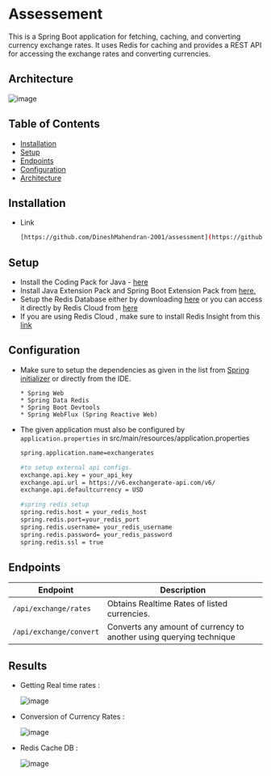 # Assessement
This is a Spring Boot application for fetching, caching, and converting currency exchange rates. It uses Redis for caching and provides a REST API for accessing the exchange rates and converting currencies.


## Architecture 
![image](https://github.com/lgsurith/spring-currency-convertor/assets/117572209/13e4d41b-8f7e-4239-8a20-becc4330371b)

## Table of Contents 

- [Installation](#installation)
- [Setup](#setup)
- [Endpoints](#endpoints)
- [Configuration](#configuration)
- [Architecture](#architecture)

## Installation

- Link
  ```bash
  [https://github.com/DineshMahendran-2001/assessment](https://github.com/DineshMahendran-2001/assessment)
  ```
## Setup

- Install the Coding Pack for Java - [here](https://code.visualstudio.com/docs/languages/java#_install-visual-studio-code-for-java) 
- Install Java Extension Pack and Spring Boot Extension Pack from [here.](https://code.visualstudio.com/docs/java/extensions)
- Setup the Redis Database either by downloading [here](https://redis.io/downloads/) or you can access it directly by Redis Cloud from [here](https://app.redislabs.com/#/)
- If you are using Redis Cloud , make sure to install Redis Insight from this [link](https://redis.io/insight/)

## Configuration
- Make sure to setup the dependencies as given in the list from [Spring initializer](https://start.spring.io/) or directly from the IDE.
  
  ```
  * Spring Web
  * Spring Data Redis
  * Spring Boot Devtools
  * Spring WebFlux (Spring Reactive Web)
  ```
- The given application must also be configured by ```application.properties``` in src/main/resources/application.properties
  
  ```bash
  spring.application.name=exchangerates

  #to setup external api configs.
  exchange.api.key = your_api_key
  exchange.api.url = https://v6.exchangerate-api.com/v6/
  exchange.api.defaultcurrency = USD
  
  #spring redis setup
  spring.redis.host = your_redis_host
  spring.redis.port=your_redis_port
  spring.redis.username= your_redis_username
  spring.redis.password= your_redis_password
  spring.redis.ssl = true
  ```

## Endpoints

| Endpoint           | Description                                                                                  |
|--------------------|----------------------------------------------------------------------------------------------|
| `/api/exchange/rates` | Obtains Realtime Rates of listed currencies.                                       |
| `/api/exchange/convert`  | Converts any amount of currency to another using querying technique  |


## Results

- Getting Real time rates :

  ![image](https://github.com/lgsurith/spring-currency-convertor/assets/117572209/e9701bde-1d07-44e5-ba85-7ffd53df096e)


- Conversion of Currency Rates :

  ![image](https://github.com/lgsurith/spring-currency-convertor/assets/117572209/56d1bf85-176a-44d4-b2c4-f5c4fef5170f)

- Redis Cache DB :

  ![image](https://github.com/lgsurith/spring-currency-convertor/assets/117572209/a1e9407b-fef5-4919-8fbb-f20d9ec753f2)

  

  



